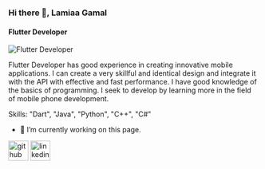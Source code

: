 ### Hi there 👋, Lamiaa Gamal 
#### Flutter Developer
![Flutter Developer](https://arturssmirnovs.github.io/github-profile-readme-generator/images/banner.png)

Flutter Developer has good experience in creating innovative mobile applications. I can create a very skillful and identical design and integrate it with the API with effective and fast performance. I have good knowledge of the basics of programming. I seek to develop by learning more in the field of mobile phone development.

Skills: "Dart", "Java", "Python", "C++", "C#" 

- 🔭 I’m currently working on this page. 


[<img src='https://cdn.jsdelivr.net/npm/simple-icons@3.0.1/icons/github.svg' alt='github' height='40'>](https://github.com/Lamiaa21-3)  [<img src='https://cdn.jsdelivr.net/npm/simple-icons@3.0.1/icons/linkedin.svg' alt='linkedin' height='40'>](https://www.linkedin.com/in/lamiaa-gamal213/)  

